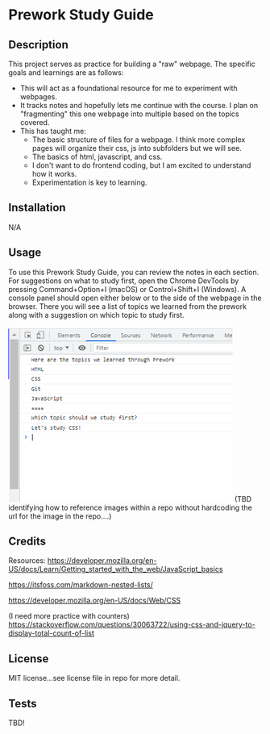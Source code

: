 # Prework Study Guide

## Description

This project serves as practice for building a "raw" webpage.  The specific goals and learnings are as follows:

- This will act as a foundational resource for me to experiment with webpages.
- It tracks notes and hopefully lets me continue with the course.  I plan on "fragmenting" this one webpage into multiple based on the topics covered.
- This has taught me:
    - The basic structure of files for a webpage.  I think more complex pages will organize their css, js into subfolders but we will see.
    - The basics of html, javascript, and css.
    - I don't want to do frontend coding, but I am excited to understand how it works.
    - Experimentation is key to learning.

## Installation

N/A

## Usage

To use this Prework Study Guide, you can review the notes in each section. For suggestions on what to study first, open the Chrome DevTools by pressing Command+Option+I (macOS) or Control+Shift+I (Windows). A console panel should open either below or to the side of the webpage in the browser. There you will see a list of topics we learned from the prework along with a suggestion on which topic to study first.

![Enjoy!](https://github.com/ThePebble01/prework-study-guide/blob/main/prework-study-guide/assets/readme-images/inspect-webpage-debugs.PNG?raw=true)
(TBD identifying how to reference images within a repo without hardcoding the url for the image in the repo....)

## Credits
Resources:
https://developer.mozilla.org/en-US/docs/Learn/Getting_started_with_the_web/JavaScript_basics

https://itsfoss.com/markdown-nested-lists/

https://developer.mozilla.org/en-US/docs/Web/CSS

(I need more practice with counters) https://stackoverflow.com/questions/30063722/using-css-and-jquery-to-display-total-count-of-list

## License

MIT license...see license file in repo for more detail.

## Tests

TBD!